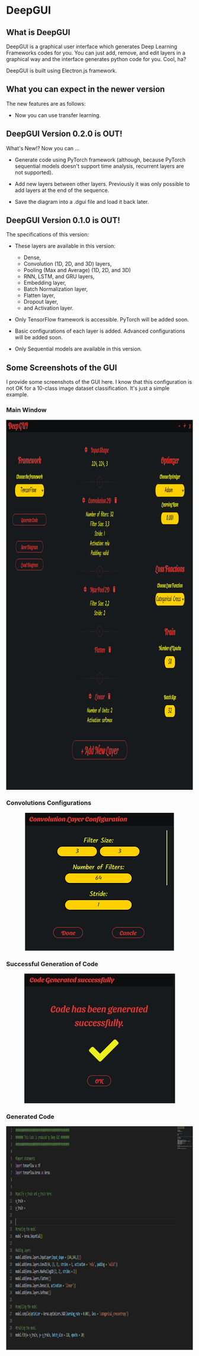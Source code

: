 # DeepGUI
## What is DeepGUI
DeepGUI is a graphical user interface which generates Deep Learning Frameworks codes for you. You can just add, remove, and edit layers in a graphical way and the interface generates python code for you. Cool, ha?

DeepGUI is built using Electron.js framework.

## What you can expect in the newer version
The new features are as follows:
+ Now you can use transfer learning.

## DeepGUI Version 0.2.0 is OUT!
What's New!? Now you can ...
+ Generate code using PyTorch framework (although, because PyTorch sequential models doesn't support time analysis, recurrent layers are not supported).

+ Add new layers between other layers. Previously it was only possible to add layers at the end of the sequence.

+ Save the diagram into a .dgui file and load it back later.

## DeepGUI Version 0.1.0 is OUT!
The specifications of this version:
+ These layers are available in this version:
    - Dense,
    - Convolution (1D, 2D, and 3D) layers,
    - Pooling (Max and Average) (1D, 2D, and 3D)
    - RNN, LSTM, and GRU layers,
    - Embedding layer,
    - Batch Normalization layer,
    - Flatten layer,
    - Dropout layer,
    - and Activation layer.

+ Only TensorFlow framework is accessible. PyTorch will be added soon.
+ Basic configurations of each layer is added. Advanced configurations will be added soon.
+ Only Sequential  models are available in this version.

## Some Screenshots of the GUI
I provide some screenshots of the GUI here. I know that this configuration is not OK for a 10-class image dataset classification. It's just a simple example.
### Main Window
<p align="center">
  <img width="1096" height="996" src="./gallery/Main-Window.PNG">
</p>

### Convolutions Configurations
<p align="center">
  <img width="402" height="371" src="./gallery/Convolution-Config.PNG">
</p>

### Successful Generation of Code
<p align="center">
  <img width="407" height="349" src="./gallery/Code-Successful.PNG">
</p>

### Generated Code
<p align="center">
  <img width="1338" height="602" src="./gallery/Generated-Code.PNG">
</p>
